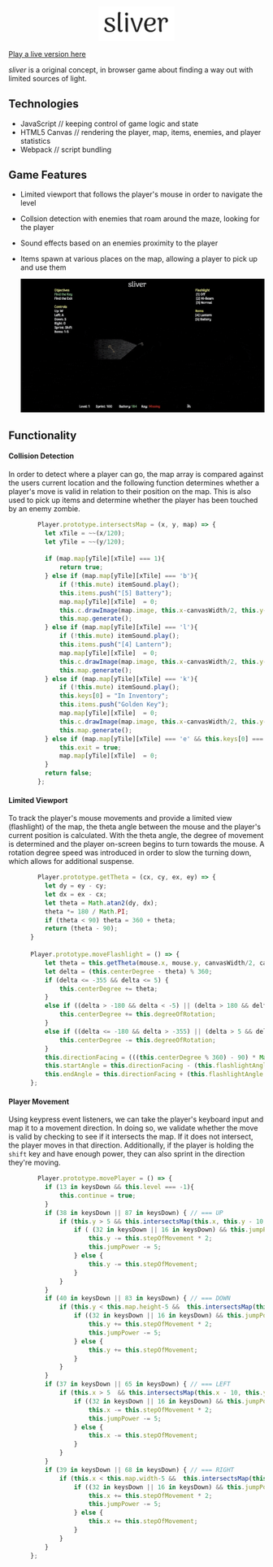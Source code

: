 <p align="center">
      <a href="https://github.com/jameshawkinsjr/sliver">
    <img src="https://github.com/jameshawkinsjr/sliver/blob/master/dist/images/sliver_logo.png" alt="logo" width="150">
    </a>
</p>

[Play a live version here](https://jameshawkinsjr.github.io/sliver/dist/)

_sliver_ is a original concept, in browser game about finding a way out with limited sources of light.
    

## Technologies

* JavaScript // keeping control of game logic and state
* HTML5 Canvas // rendering the player, map, items, enemies, and player statistics
* Webpack // script bundling


## Game Features

* Limited viewport that follows the player's mouse in order to navigate the level
* Collsion detection with enemies that roam around the maze, looking for the player
* Sound effects based on an enemies proximity to the player
* Items spawn at various places on the map, allowing a player to pick up and use them
   
   <p align="center">
    <img src="https://github.com/jameshawkinsjr/sliver/blob/master/dist/images/sliver.gif" alt="gameplay" width="600">
   </p>
   
## Functionality

#### **Collision Detection**

In order to detect where a player can go, the map array is compared against the users current location and the following function determines whether a player's move is valid in relation to their position on the map. This is also used to pick up items and determine whether the player has been touched by an enemy zombie.

  ```js
          Player.prototype.intersectsMap = (x, y, map) => {
            let xTile = ~~(x/120);
            let yTile = ~~(y/120);
            
            if (map.map[yTile][xTile] === 1){
                return true;
            } else if (map.map[yTile][xTile] === 'b'){
                if (!this.mute) itemSound.play();
                this.items.push("[5] Battery");
                map.map[yTile][xTile]  = 0;
                this.c.drawImage(map.image, this.x-canvasWidth/2, this.y-canvasWidth/2, canvasWidth, canvasHeight, 0, 0, canvasWidth, canvasHeight);   
                this.map.generate();
            } else if (map.map[yTile][xTile] === 'l'){
                if (!this.mute) itemSound.play();
                this.items.push("[4] Lantern");
                map.map[yTile][xTile]  = 0;
                this.c.drawImage(map.image, this.x-canvasWidth/2, this.y-canvasWidth/2, canvasWidth, canvasHeight, 0, 0, canvasWidth, canvasHeight);   
                this.map.generate();
            } else if (map.map[yTile][xTile] === 'k'){
                if (!this.mute) itemSound.play();
                this.keys[0] = "In Inventory";
                this.items.push("Golden Key");
                map.map[yTile][xTile]  = 0;
                this.c.drawImage(map.image, this.x-canvasWidth/2, this.y-canvasWidth/2, canvasWidth, canvasHeight, 0, 0, canvasWidth, canvasHeight);   
                this.map.generate();
            } else if (map.map[yTile][xTile] === 'e' && this.keys[0] === "In Inventory"){
                this.exit = true;
                map.map[yTile][xTile]  = 0;
            }
            return false;
          };
   ```

#### **Limited Viewport**

To track the player's mouse movements and provide a limited view (flashlight) of the map, the theta angle between the mouse and the player's current position is calculated. With the theta angle, the degree of movement is determined and the player on-screen begins to turn towards the mouse. A rotation degree speed was introduced in order to slow the turning down, which allows for additional suspense.

  ```js
          Player.prototype.getTheta = (cx, cy, ex, ey) => {
            let dy = ey - cy;
            let dx = ex - cx;
            let theta = Math.atan2(dy, dx);
            theta *= 180 / Math.PI;
            if (theta < 90) theta = 360 + theta;
            return (theta - 90);
        }

        Player.prototype.moveFlashlight = () => {
            let theta = this.getTheta(mouse.x, mouse.y, canvasWidth/2, canvasHeight/2);
            let delta = (this.centerDegree - theta) % 360;
            if (delta <= -355 && delta <= 5) {
                this.centerDegree += theta;
            }
            else if ((delta > -180 && delta < -5) || (delta > 180 && delta < 360)) {
                this.centerDegree += this.degreeOfRotation;
            }
            else if ((delta <= -180 && delta > -355) || (delta > 5 && delta < 180)) {
                this.centerDegree -= this.degreeOfRotation;
            }
            this.directionFacing = (((this.centerDegree % 360) - 90) * Math.PI / 180);
            this.startAngle = this.directionFacing - (this.flashlightAngle / 2);
            this.endAngle = this.directionFacing + (this.flashlightAngle / 2);
        };
   ```
#### **Player Movement**

Using keypress event listeners, we can take the player's keyboard input and map it to a movement direction. In doing so, we validate whether the move is valid by checking to see if it intersects the map. If it does not intersect, the player moves in that direction. Additionally, if the player is holding the `shift` key and have enough power, they can also sprint in the direction they're moving.

  ```js
          Player.prototype.movePlayer = () => {
            if (13 in keysDown && this.level === -1){
                this.continue = true;
            }
            if (38 in keysDown || 87 in keysDown) { // === UP
                if (this.y > 5 && this.intersectsMap(this.x, this.y - 10, this.map) === false) {
                    if ( (32 in keysDown || 16 in keysDown) && this.jumpPower > 6) {
                        this.y -= this.stepOfMovement * 2;
                        this.jumpPower -= 5;
                    } else {
                        this.y -= this.stepOfMovement;
                    }
                }
            }
            if (40 in keysDown || 83 in keysDown) { // === DOWN
                if (this.y < this.map.height-5 &&  this.intersectsMap(this.x, this.y + 10, this.map) === false) {
                    if ((32 in keysDown || 16 in keysDown) && this.jumpPower > 5) {
                        this.y += this.stepOfMovement * 2;
                        this.jumpPower -= 5;
                    } else {
                        this.y += this.stepOfMovement;
                    }
                }
            }
            if (37 in keysDown || 65 in keysDown) { // === LEFT
                if (this.x > 5  && this.intersectsMap(this.x - 10, this.y, this.map) === false) {
                    if ((32 in keysDown || 16 in keysDown) && this.jumpPower > 5) {
                        this.x -= this.stepOfMovement * 2;
                        this.jumpPower -= 5;
                    } else {
                        this.x -= this.stepOfMovement;
                    }
                }
            }
            if (39 in keysDown || 68 in keysDown) { // === RIGHT
                if (this.x < this.map.width-5 &&  this.intersectsMap(this.x + 10, this.y, this.map) === false) {
                    if ((32 in keysDown || 16 in keysDown) && this.jumpPower > 5) {
                        this.x += this.stepOfMovement * 2;
                        this.jumpPower -= 5;
                    } else {
                        this.x += this.stepOfMovement;
                    }
                }
            }
        };
   ```